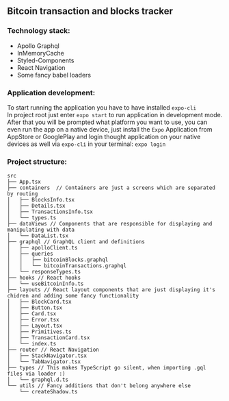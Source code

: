 ## Bitcoin transaction and blocks tracker

### Technology stack:
* Apollo Graphql
* InMemoryCache
* Styled-Components
* React Navigation
* Some fancy babel loaders 


### Application development: 
To start running the application you have to have installed `expo-cli` <br/>
In project root just enter `expo start` to run application in development mode. After that you will be prompted what platform you want to use, you can even run the app on a native device, just install the `Expo` Application from AppStore or GooglePlay and login thought application on your native devices as well via `expo-cli` in your terminal: `expo login` 

### Project structure:
```
src
├── App.tsx 
├── containers  // Containers are just a screens which are separated by routing
│   ├── BlocksInfo.tsx
│   ├── Details.tsx
│   ├── TransactionsInfo.tsx
│   └── types.ts
├── dataViews // Components that are responsible for displaying and manipulating with data
│   └── DataList.tsx
├── graphql // GraphQL client and definitions
│   ├── apolloClient.ts
│   ├── queries
│   │   ├── bitcoinBlocks.graphql
│   │   └── bitcoinTransactions.graphql
│   └── responseTypes.ts
├── hooks // React hooks
│   └── useBitcoinInfo.ts
├── layouts // React layout components that are just displaying it's chidren and adding some fancy functionality
│   ├── BlockCard.tsx
│   ├── Button.tsx
│   ├── Card.tsx
│   ├── Error.tsx
│   ├── Layout.tsx
│   ├── Primitives.ts
│   ├── TransactionCard.tsx
│   └── index.ts
├── router // React Navigation 
│   ├── StackNavigator.tsx
│   └── TabNavigator.tsx
├── types // This makes TypeScript go silent, when importing .gql files via loader :)
│   └── graphql.d.ts
└── utils // Fancy additions that don't belong anywhere else
    └── createShadow.ts
```
